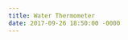 ```yaml
---
title: Water Thermometer
date: 2017-09-26 18:50:00 -0000
---
```

<figure><img src="/journal/images/water-thermometer.jpg" alt="" /></figure>